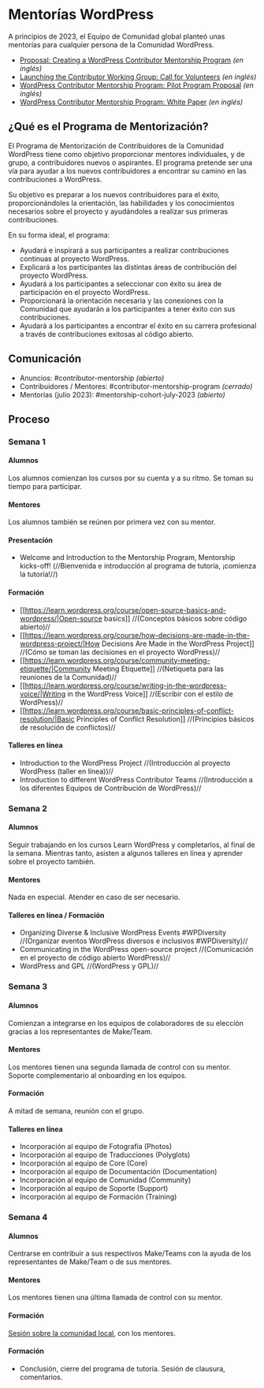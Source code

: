 # Mentorías WordPress

A principios de 2023, el Equipo de Comunidad global planteó unas mentorías para cualquier persona de la Comunidad WordPress.

- [Proposal: Creating a WordPress Contributor Mentorship Program](https://make.wordpress.org/project/2023/02/06/proposal-creating-a-wordpress-contributor-mentorship-program/) _(en inglés)_
- [Launching the Contributor Working Group: Call for Volunteers](https://make.wordpress.org/community/2023/03/10/launching-the-contributor-working-group-call-for-volunteers/) _(en inglés)_
- [WordPress Contributor Mentorship Program: Pilot Program Proposal](https://make.wordpress.org/project/2023/05/17/wordpress-contributor-mentorship-program-pilot-program-proposal/) _(en inglés)_
- [WordPress Contributor Mentorship Program: White Paper](https://docs.google.com/document/d/16OijTz3lXOv6b-N0Odt_bU51EJhArvg5wep_B04cs-U/) _(en inglés)_

## ¿Qué es el Programa de Mentorización?

El Programa de Mentorización de Contribuidores de la Comunidad WordPress tiene como objetivo proporcionar mentores individuales, y de grupo, a contribuidores nuevos o aspirantes. El programa pretende ser una vía para ayudar a los nuevos contribuidores a encontrar su camino en las contribuciones a WordPress.

Su objetivo es preparar a los nuevos contribuidores para el éxito, proporcionándoles la orientación, las habilidades y los conocimientos necesarios sobre el proyecto y ayudándoles a realizar sus primeras contribuciones.

En su forma ideal, el programa:

- Ayudará e inspirará a sus participantes a realizar contribuciones continuas al proyecto WordPress.
- Explicará a los participantes las distintas áreas de contribución del proyecto WordPress.
- Ayudará a los participantes a seleccionar con éxito su área de participación en el proyecto WordPress.
- Proporcionará la orientación necesaria y las conexiones con la Comunidad que ayudarán a los participantes a tener éxito con sus contribuciones.
- Ayudará a los participantes a encontrar el éxito en su carrera profesional a través de contribuciones exitosas al código abierto.

## Comunicación

- Anuncios: #contributor-mentorship _(abierto)_
- Contribuidores / Mentores: #contributor-mentorship-program _(cerrado)_
- Mentorías (julio 2023): #mentorship-cohort-july-2023 _(abierto)_

## Proceso

### Semana 1

#### Alumnos

Los alumnos comienzan los cursos por su cuenta y a su ritmo. Se toman su tiempo para participar.

#### Mentores

Los alumnos también se reúnen por primera vez con su mentor.

#### Presentación

- Welcome and Introduction to the Mentorship Program, Mentorship kicks-off! (//Bienvenida e introducción al programa de tutoría, ¡comienza la tutoría!//)

#### Formación

- [[https://learn.wordpress.org/course/open-source-basics-and-wordpress/|Open-source basics]] //(Conceptos básicos sobre código abierto)//
- [[https://learn.wordpress.org/course/how-decisions-are-made-in-the-wordpress-project/|How Decisions Are Made in the WordPress Project]] //(Cómo se toman las decisiones en el proyecto WordPress)//
- [[https://learn.wordpress.org/course/community-meeting-etiquette/|Community Meeting Etiquette]] //(Netiqueta para las reuniones de la Comunidad)//
- [[https://learn.wordpress.org/course/writing-in-the-wordpress-voice/|Writing in the WordPress Voice]] //(Escribir con el estilo de WordPress)//
- [[https://learn.wordpress.org/course/basic-principles-of-conflict-resolution/|Basic Principles of Conflict Resolution]] //(Principios básicos de resolución de conflictos)//

#### Talleres en línea

- Introduction to the WordPress Project //(Introducción al proyecto WordPress (taller en línea))//
- Introduction to different WordPress Contributor Teams //(Introducción a los diferentes Equipos de Contribución de WordPress)//

### Semana 2

#### Alumnos

Seguir trabajando en los cursos Learn WordPress y completarlos, al final de la semana. Mientras tanto, asisten a algunos talleres en línea y aprender sobre el proyecto también.

#### Mentores

Nada en especial. Atender en caso de ser necesario.

#### Talleres en línea / Formación

- Organizing Diverse & Inclusive WordPress Events #WPDiversity //(Organizar eventos WordPress diversos e inclusivos #WPDiversity)//
- Communicating in the WordPress open-source project //(Comunicación en el proyecto de código abierto WordPress)//
- WordPress and GPL //(WordPress y GPL)//

### Semana 3

#### Alumnos

Comienzan a integrarse en los equipos de colaboradores de su elección gracias a los representantes de Make/Team.

#### Mentores

Los mentores tienen una segunda llamada de control con su mentor. Soporte complementario al onboarding en los equipos.

#### Formación

A mitad de semana, reunión con el grupo.

#### Talleres en línea

- Incorporación al equipo de Fotografía (Photos)
- Incorporación al equipo de Traducciones (Polyglots)
- Incorporación al equipo de Core (Core)
- Incorporación al equipo de Documentación (Documentation)
- Incorporación al equipo de Comunidad (Community)
- Incorporación al equipo de Soporte (Support)
- Incorporación al equipo de Formación (Training)

### Semana 4

#### Alumnos

Centrarse en contribuir a sus respectivos Make/Teams con la ayuda de los representantes de Make/Team o de sus mentores.

#### Mentores

Los mentores tienen una última llamada de control con su mentor.

#### Formación

[Sesión sobre la comunidad local](local.md), con los mentores.

#### Formación

- Conclusión, cierre del programa de tutoría. Sesión de clausura, comentarios.
